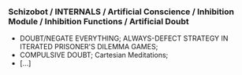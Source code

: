 ### Schizobot / INTERNALS / Artificial Conscience / Inhibition Module / Inhibition Functions / Artificial Doubt
* DOUBT/NEGATE EVERYTHING; ALWAYS-DEFECT STRATEGY IN ITERATED PRISONER'S DILEMMA GAMES;
* COMPULSIVE DOUBT; Cartesian Meditations;
* [...]

